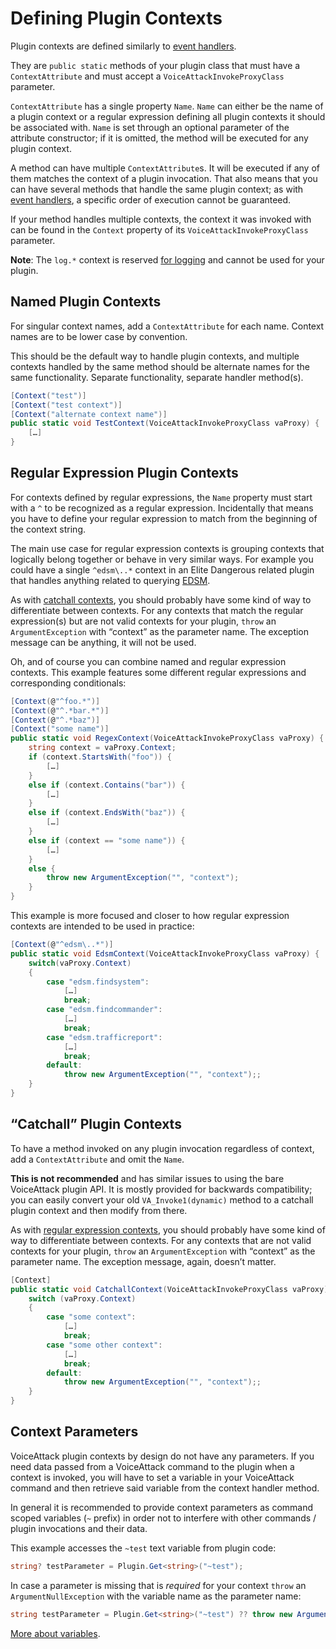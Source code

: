 ﻿# Defining Plugin Contexts

Plugin contexts are defined similarly to [event handlers](events.md).

They are `public static` methods of your plugin class that must have a
`ContextAttribute` and must accept a `VoiceAttackInvokeProxyClass` parameter.

`ContextAttribute` has a single property `Name`. `Name` can either be the name
of a plugin context or a regular expression defining all plugin contexts it
should be associated with. `Name` is set through an optional parameter of the
attribute constructor; if it is omitted, the method will be executed for any
plugin context.

A method can have multiple `ContextAttribute`s. It will be executed if any of
them matches the context of a plugin invocation. That also means that you can
have several methods that handle the same plugin context; as with [event
handlers](events.md), a specific order of execution cannot be guaranteed.

If your method handles multiple contexts, the context it was invoked with can be
found in the `Context` property of its `VoiceAttackInvokeProxyClass` parameter.

**Note**: The `log.*` context is reserved [for
logging](logging.md#from-a-voiceattack-command) and cannot be used for your
plugin.

## Named Plugin Contexts

For singular context names, add a `ContextAttribute` for each name. Context
names are to be lower case by convention.

This should be the default way to handle plugin contexts, and multiple contexts
handled by the same method should be alternate names for the same functionality.
Separate functionality, separate handler method(s).

```csharp
[Context("test")]
[Context("test context")]
[Context("alternate context name")]
public static void TestContext(VoiceAttackInvokeProxyClass vaProxy) {
	[…]
}
```

## Regular Expression Plugin Contexts

For contexts defined by regular expressions, the `Name` property must start with
a `^` to be recognized as a regular expression. Incidentally that means you have
to define your regular expression to match from the beginning of the context
string.

The main use case for regular expression contexts is grouping contexts that
logically belong together or behave in very similar ways. For example you could
have a single `^edsm\..*` context in an Elite Dangerous related plugin that
handles anything related to querying [EDSM](https://edsm.net).

As with [catchall contexts](#catchall-plugin-contexts), you should probably have
some kind of way to differentiate between contexts. For any contexts that match
the regular expression(s) but are not valid contexts for your plugin, `throw` an
`ArgumentException` with “context” as the parameter name. The exception message
can be anything, it will not be used.

Oh, and of course you can combine named and regular expression contexts. This
example features some different regular expressions and corresponding
conditionals:

```csharp
[Context(@"^foo.*")]
[Context(@"^.*bar.*")]
[Context(@"^.*baz")]
[Context("some name")]
public static void RegexContext(VoiceAttackInvokeProxyClass vaProxy) {
	string context = vaProxy.Context;
	if (context.StartsWith("foo")) {
		[…]
	}
	else if (context.Contains("bar")) {
		[…]
	}
	else if (context.EndsWith("baz")) {
		[…]
	}
	else if (context == "some name")) {
		[…]
	}
	else {
		throw new ArgumentException("", "context");
	}
}
```

This example is more focused and closer to how regular expression contexts are
intended to be used in practice:

```csharp
[Context(@"^edsm\..*")]
public static void EdsmContext(VoiceAttackInvokeProxyClass vaProxy) {
	switch(vaProxy.Context)
	{
		case "edsm.findsystem":
			[…]
			break;
		case "edsm.findcommander":
			[…]
			break;
		case "edsm.trafficreport":
			[…]
			break;
		default:
			throw new ArgumentException("", "context");;
	}
}
```

## “Catchall” Plugin Contexts

To have a method invoked on any plugin invocation regardless of context, add a
`ContextAttribute` and omit the `Name`.

**This is not recommended** and has similar issues to using the bare VoiceAttack
plugin API. It is mostly provided for backwards compatibility; you can easily
convert your old `VA_Invoke1(dynamic)` method to a catchall plugin context and
then modify from there.

As with [regular expression contexts](#regular-expression-plugin-contexts), you
should probably have some kind of way to differentiate between contexts. For any
contexts that are not valid contexts for your plugin, `throw` an
`ArgumentException` with “context” as the parameter name. The exception message,
again, doesn’t matter.

```csharp
[Context]
public static void CatchallContext(VoiceAttackInvokeProxyClass vaProxy) {
	switch (vaProxy.Context)
	{
		case "some context":
			[…]
			break;
		case "some other context":
			[…]
			break;
		default:
			throw new ArgumentException("", "context");;
	}
}
```

## Context Parameters

VoiceAttack plugin contexts by design do not have any parameters. If you need
data passed from a VoiceAttack command to the plugin when a context is invoked,
you will have to set a variable in your VoiceAttack command and then retrieve
said variable from the context handler method.

In general it is recommended to provide context parameters as command scoped
variables (`~` prefix) in order not to interfere with other commands / plugin
invocations and their data.

This example accesses the `~test` text variable from plugin code:

```csharp
string? testParameter = Plugin.Get<string>("~test");
```

In case a parameter is missing that is _required_ for your context `throw` an
`ArgumentNullException` with the variable name as the parameter name:

```csharp
string testParameter = Plugin.Get<string>("~test") ?? throw new ArgumentNullException("~test");
```

[More about variables](variables.md).
